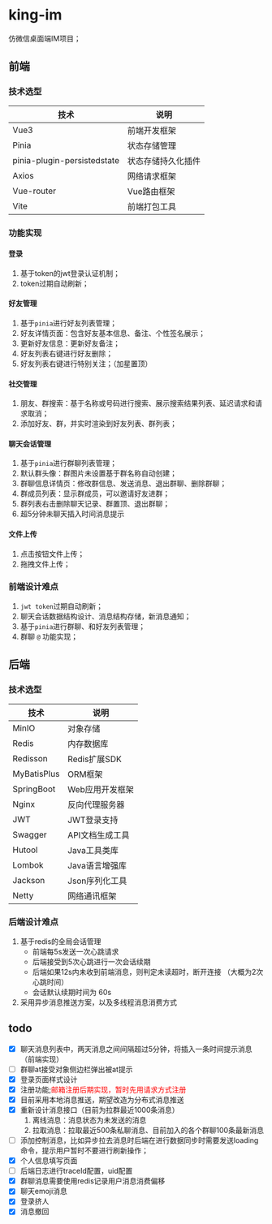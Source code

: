 # king-im

仿微信桌面端IM项目；

## 前端

### 技术选型

| 技术                          | 说明        |
|-----------------------------|-----------|
| Vue3                        | 前端开发框架    |
| Pinia                       | 状态存储管理    |
| pinia-plugin-persistedstate | 状态存储持久化插件 |
| Axios                       | 网络请求框架    |
| Vue-router                  | Vue路由框架   |
| Vite                        | 前端打包工具    |

### 功能实现

#### 登录

1. 基于token的jwt登录认证机制；
2. token过期自动刷新；

#### 好友管理

1. 基于`pinia`进行好友列表管理；
2. 好友详情页面：包含好友基本信息、备注、个性签名展示；
3. 更新好友信息：更新好友备注；
4. 好友列表右键进行好友删除；
5. 好友列表右键进行特别关注；（加星置顶）

#### 社交管理

1. 朋友、群搜索：基于名称或号码进行搜索、展示搜索结果列表、延迟请求和请求取消；
2. 添加好友、群，并实时渲染到好友列表、群列表；

#### 聊天会话管理

1. 基于`pinia`进行群聊列表管理；
2. 默认群头像：群图片未设置基于群名称自动创建；
3. 群聊信息详情页：修改群信息、发送消息、退出群聊、删除群聊；
4. 群成员列表：显示群成员，可以邀请好友进群；
5. 群列表右击删除聊天记录、群置顶、退出群聊；
6. 超5分钟未聊天插入时间消息提示

#### 文件上传

1. 点击按钮文件上传；
2. 拖拽文件上传；

### 前端设计难点

1. `jwt token`过期自动刷新；
2. 聊天会话数据结构设计、消息结构存储，新消息通知；
3. 基于`pinia`进行群聊、和好友列表管理；
4. 群聊 `@` 功能实现；

## 后端

### 技术选型

| 技术          | 说明         |
|-------------|------------|
| MinIO       | 对象存储       |
| Redis       | 内存数据库      |
| Redisson    | Redis扩展SDK |
| MyBatisPlus | ORM框架      |
| SpringBoot  | Web应用开发框架  |
| Nginx       | 反向代理服务器    |
| JWT         | JWT登录支持    |
| Swagger     | API文档生成工具  |
| Hutool      | Java工具类库   |
| Lombok      | Java语言增强库  |
| Jackson     | Json序列化工具  |
| Netty       | 网络通讯框架     |

### 后端设计难点

1. 基于redis的全局会话管理
    - 前端每5s发送一次心跳请求
    - 后端接受到5次心跳进行一次会话续期
    - 后端如果12s内未收到前端消息，则判定未读超时，断开连接 （大概为2次心跳时间）
    - 会话默认续期时间为 60s
2. 采用异步消息推送方案，以及多线程消息消费方式

## todo

- [x] 聊天消息列表中，两天消息之间间隔超过5分钟，将插入一条时间提示消息（前端实现）
- [ ] 群聊at接受对象侧边栏弹出被at提示
- [x] 登录页面样式设计
- [x] 注册功能;<span style="color: red;">邮箱注册后期实现，暂时先用请求方式注册</span>
- [x] 目前采用本地消息推送，期望改造为分布式消息推送
- [x] 重新设计消息接口（目前为拉群最近1000条消息）
    1. 离线消息：消息状态为未发送的消息
    2. 拉取消息：拉取最近500条私聊消息、目前加入的各个群聊100条最新消息
- [ ] 添加控制消息，比如异步拉去消息时后端在进行数据同步时需要发送loading命令，提示用户暂时不要进行刷新操作；
- [x] 个人信息填写页面
- [ ] 后端日志进行traceId配置，uid配置
- [x] 群聊消息需要使用redis记录用户消息消费偏移
- [x] 聊天emoji消息
- [x] 登录挤人
- [x] 消息撤回